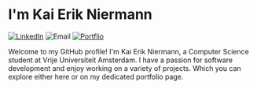 # I'm Kai Erik Niermann

[![LinkedIn](https://img.shields.io/badge/LinkedIn-Kai%20Niermann-blue)](https://www.linkedin.com/in/kai-niermann-0794ab91/)
![Email](https://img.shields.io/badge/Email-kai.niermann@gmail.com-green)
[![Portflio](https://img.shields.io/badge/Portfolio-apelsauce.me-green)](https://apelsauce.me/)

Welcome to my GitHub profile! I'm Kai Erik Niermann, a Computer Science student at Vrije Universiteit Amsterdam. I have a passion for software development and enjoy working on a variety of projects. Which you can explore either here or on my dedicated portfolio page.

<!-- 
## Education
- Bachelor of Computer Science, Vrije Universiteit Amsterdam (Sep. 2021 - Expected June 2024)
- Bilingual IB-Diploma, International School Meinfranken (Aug. 2018 - May 2020)

## Technical Skills
- Languages: Python, C/C++, JavaScript/TypeScript, HTML, CSS, Scala, Java
- Developer Tools: Git, Visual Studio Code, Figma, Photoshop, After Effects, MS Office
- Technologies: Node.js, jQuery, Linux (WSL), MongoDB, Docker, Svelte

Feel free to reach out to me through any channel for collaboration or to discuss any projects. I look forward to connecting with you!


<!--
**KaiErikNiermann/KaiErikNiermann** is a ✨ _special_ ✨ repository because its `README.md` (this file) appears on your GitHub profile.

Here are some ideas to get you started:

- 🔭 I’m currently working on ...
- 🌱 I’m currently learning ...
- 👯 I’m looking to collaborate on ...
- 🤔 I’m looking for help with ...
- 💬 Ask me about ...
- 📫 How to reach me: ...
- 😄 Pronouns: ...
- ⚡ Fun fact: ...
-->
